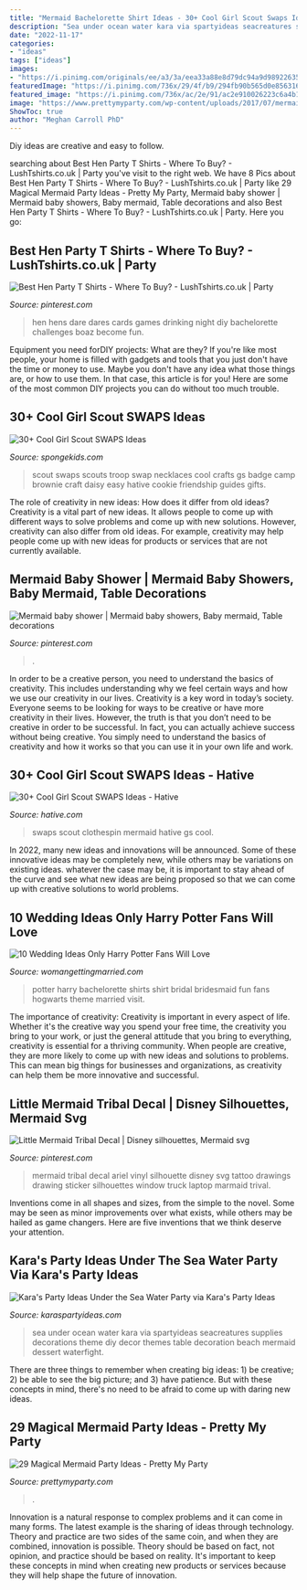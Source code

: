 ```yaml
---
title: "Mermaid Bachelorette Shirt Ideas - 30+ Cool Girl Scout Swaps Ideas"
description: "Sea under ocean water kara via spartyideas seacreatures supplies decorations theme diy decor themes table decoration beach mermaid dessert waterfight"
date: "2022-11-17"
categories:
- "ideas"
tags: ["ideas"]
images:
- "https://i.pinimg.com/originals/ee/a3/3a/eea33a88e8d79dc94a9d989226352bc3.jpg"
featuredImage: "https://i.pinimg.com/736x/29/4f/b9/294fb90b565d0e85631652b4329d3235.jpg"
featured_image: "https://i.pinimg.com/736x/ac/2e/91/ac2e910026223c6a4b15542a45ad2208--hen-party-challenges-hen-do-dares.jpg"
image: "https://www.prettymyparty.com/wp-content/uploads/2017/07/mermaid-party-ideas-cupcake.jpg"
ShowToc: true
author: "Meghan Carroll PhD"
---
```



Diy ideas are creative and easy to follow.

	

		
searching about Best Hen Party T Shirts - Where To Buy? - LushTshirts.co.uk | Party you've visit to the right web. We have 8 Pics about Best Hen Party T Shirts - Where To Buy? - LushTshirts.co.uk | Party like 29 Magical Mermaid Party Ideas - Pretty My Party, Mermaid baby shower | Mermaid baby showers, Baby mermaid, Table decorations and also Best Hen Party T Shirts - Where To Buy? - LushTshirts.co.uk | Party. Here you go:
		
    
## Best Hen Party T Shirts - Where To Buy? - LushTshirts.co.uk | Party

<img loading=lazy src="https://i.pinimg.com/736x/ac/2e/91/ac2e910026223c6a4b15542a45ad2208--hen-party-challenges-hen-do-dares.jpg" onerror="this.onerror=null;this.src='https://tse2.mm.bing.net/th?id=OIP.KGDhOKHcrn49EqPzHuc7fwHaMV&amp;pid=15.1';" alt="Best Hen Party T Shirts - Where To Buy? - LushTshirts.co.uk | Party">

_Source: pinterest.com_

>hen hens dare dares cards games drinking night diy bachelorette challenges boaz become fun. 

	

Equipment you need forDIY projects: What are they?
If you're like most people, your home is filled with gadgets and tools that you just don't have the time or money to use. Maybe you don't have any idea what those things are, or how to use them. In that case, this article is for you! Here are some of the most common DIY projects you can do without too much trouble.

    
## 30+ Cool Girl Scout SWAPS Ideas

<img loading=lazy src="https://spongekids.com/wp-content/uploads/2014/03/girl-scout-swaps-ideas/13-troop-necklaces-girl-scout-swaps.jpg" onerror="this.onerror=null;this.src='https://tse2.mm.bing.net/th?id=OIP.lG-xGAPb1MoHzTXFi6kv8AHaJ4&amp;pid=15.1';" alt="30+ Cool Girl Scout SWAPS Ideas">

_Source: spongekids.com_

>scout swaps scouts troop swap necklaces cool crafts gs badge camp brownie craft daisy easy hative cookie friendship guides gifts. 

	

The role of creativity in new ideas: How does it differ from old ideas?
Creativity is a vital part of new ideas. It allows people to come up with different ways to solve problems and come up with new solutions. However, creativity can also differ from old ideas. For example, creativity may help people come up with new ideas for products or services that are not currently available.

    
## Mermaid Baby Shower | Mermaid Baby Showers, Baby Mermaid, Table Decorations

<img loading=lazy src="https://i.pinimg.com/originals/ee/a3/3a/eea33a88e8d79dc94a9d989226352bc3.jpg" onerror="this.onerror=null;this.src='https://tse4.mm.bing.net/th?id=OIP.Smtz_Y_xWnNuSPU7PJtClAHaJ4&amp;pid=15.1';" alt="Mermaid baby shower | Mermaid baby showers, Baby mermaid, Table decorations">

_Source: pinterest.com_

>. 

	

In order to be a creative person, you need to understand the basics of creativity. This includes understanding why we feel certain ways and how we use our creativity in our lives.
Creativity is a key word in today’s society. Everyone seems to be looking for ways to be creative or have more creativity in their lives. However, the truth is that you don’t need to be creative in order to be successful. In fact, you can actually achieve success without being creative. You simply need to understand the basics of creativity and how it works so that you can use it in your own life and work.

    
## 30+ Cool Girl Scout SWAPS Ideas - Hative

<img loading=lazy src="http://hative.com/wp-content/uploads/2014/03/girl-scout-swaps-ideas/32-clothespin-mermaid.jpg" onerror="this.onerror=null;this.src='https://tse3.mm.bing.net/th?id=OIP.kfxyrV1uGkeTEb8ZlFaTdAHaNL&amp;pid=15.1';" alt="30+ Cool Girl Scout SWAPS Ideas - Hative">

_Source: hative.com_

>swaps scout clothespin mermaid hative gs cool. 

	

In 2022, many new ideas and innovations will be announced. Some of these innovative ideas may be completely new, while others may be variations on existing ideas. whatever the case may be, it is important to stay ahead of the curve and see what new ideas are being proposed so that we can come up with creative solutions to world problems.

    
## 10 Wedding Ideas Only Harry Potter Fans Will Love

<img loading=lazy src="https://www.womangettingmarried.com/wp-content/uploads/2016/09/10-harry-potter-wedding-ideas-002.jpg" onerror="this.onerror=null;this.src='https://tse4.mm.bing.net/th?id=OIP.EhV75u6P5nqp6gIyLKiAIQHaKE&amp;pid=15.1';" alt="10 Wedding Ideas Only Harry Potter Fans Will Love">

_Source: womangettingmarried.com_

>potter harry bachelorette shirts shirt bridal bridesmaid fun fans hogwarts theme married visit. 

	

The importance of creativity:
Creativity is important in every aspect of life. Whether it's the creative way you spend your free time, the creativity you bring to your work, or just the general attitude that you bring to everything, creativity is essential for a thriving community. When people are creative, they are more likely to come up with new ideas and solutions to problems. This can mean big things for businesses and organizations, as creativity can help them be more innovative and successful.

    
## Little Mermaid Tribal Decal | Disney Silhouettes, Mermaid Svg

<img loading=lazy src="https://i.pinimg.com/736x/29/4f/b9/294fb90b565d0e85631652b4329d3235.jpg" onerror="this.onerror=null;this.src='https://tse2.mm.bing.net/th?id=OIP.L6RXMARK28b3qt1TyseuqAAAAA&amp;pid=15.1';" alt="Little Mermaid Tribal Decal | Disney silhouettes, Mermaid svg">

_Source: pinterest.com_

>mermaid tribal decal ariel vinyl silhouette disney svg tattoo drawings drawing sticker silhouettes window truck laptop marmaid trival. 

	

Inventions come in all shapes and sizes, from the simple to the novel. Some may be seen as minor improvements over what exists, while others may be hailed as game changers. Here are five inventions that we think deserve your attention.

    
## Kara&#039;s Party Ideas Under The Sea Water Party Via Kara&#039;s Party Ideas

<img loading=lazy src="http://karaspartyideas.com/wp-content/uploads/2013/08/under-the-sea-12.jpg" onerror="this.onerror=null;this.src='https://tse4.mm.bing.net/th?id=OIP.EdRJFNI6tEhf44RFe3JtGwHaLK&amp;pid=15.1';" alt="Kara&#039;s Party Ideas Under the Sea Water Party via Kara&#039;s Party Ideas">

_Source: karaspartyideas.com_

>sea under ocean water kara via spartyideas seacreatures supplies decorations theme diy decor themes table decoration beach mermaid dessert waterfight. 

	

There are three things to remember when creating big ideas: 1) be creative; 2) be able to see the big picture; and 3) have patience. But with these concepts in mind, there's no need to be afraid to come up with daring new ideas.

    
## 29 Magical Mermaid Party Ideas - Pretty My Party

<img loading=lazy src="https://www.prettymyparty.com/wp-content/uploads/2017/07/mermaid-party-ideas-cupcake.jpg" onerror="this.onerror=null;this.src='https://tse2.mm.bing.net/th?id=OIP.CWmFeZGVUqSqYV-bJBXUogAAAA&amp;pid=15.1';" alt="29 Magical Mermaid Party Ideas - Pretty My Party">

_Source: prettymyparty.com_

>. 

	

Innovation is a natural response to complex problems and it can come in many forms. The latest example is the sharing of ideas through technology. Theory and practice are two sides of the same coin, and when they are combined, innovation is possible. Theory should be based on fact, not opinion, and practice should be based on reality. It's important to keep these concepts in mind when creating new products or services because they will help shape the future of innovation.

